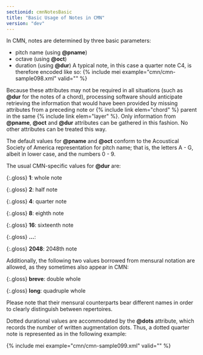 ```yaml
---
sectionid: cmnNotesBasic
title: "Basic Usage of Notes in CMN"
version: "dev"
---
```


In CMN, notes are determined by three basic parameters:

- pitch name (using **@pname**)
- octave (using **@oct**)
- duration (using **@dur**)
A typical note, in this case a quarter note C4, is therefore encoded like so:
{% include mei example="cmn/cmn-sample098.xml" valid="" %}

Because these attributes may not be required in all situations (such as **@dur** for the notes of a chord), processing software should anticipate retrieving the information that would have been provided by missing attributes from a preceding note or {% include link elem="chord" %} parent in the same {% include link elem="layer" %}. Only information from **@pname**, **@oct** and **@dur** attributes can be gathered in this fashion. No other attributes can be treated this way.

The default values for **@pname** and **@oct** conform to the Acoustical Society of America representation for pitch name; that is, the letters A - G, albeit in lower case, and the numbers 0 - 9.

The usual CMN-specific values for **@dur** are:

{:.gloss}
**1**: whole note

{:.gloss}
**2**: half note

{:.gloss}
**4**: quarter note

{:.gloss}
**8**: eighth note

{:.gloss}
**16**: sixteenth note

{:.gloss}
**…**: 

{:.gloss}
**2048**: 2048th note

Additionally, the following two values borrowed from mensural notation are allowed, as they sometimes also appear in CMN:

{:.gloss}
**breve**: double whole

{:.gloss}
**long**: quadruple whole

Please note that their mensural counterparts bear different names in order to clearly distinguish between repertoires.

Dotted durational values are accommodated by the **@dots** attribute, which records the number of written augmentation dots. Thus, a dotted quarter note is represented as in the following example:

{% include mei example="cmn/cmn-sample099.xml" valid="" %}
